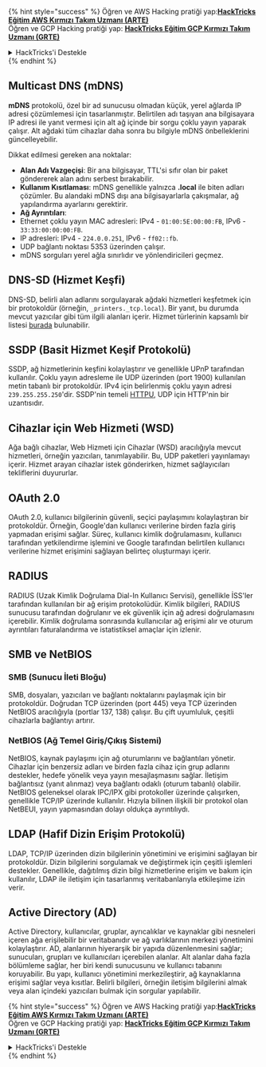 {% hint style="success" %}
Öğren ve AWS Hacking pratiği yap:<img src="/.gitbook/assets/arte.png" alt="" data-size="line">[**HackTricks Eğitim AWS Kırmızı Takım Uzmanı (ARTE)**](https://training.hacktricks.xyz/courses/arte)<img src="/.gitbook/assets/arte.png" alt="" data-size="line">\
Öğren ve GCP Hacking pratiği yap: <img src="/.gitbook/assets/grte.png" alt="" data-size="line">[**HackTricks Eğitim GCP Kırmızı Takım Uzmanı (GRTE)**<img src="/.gitbook/assets/grte.png" alt="" data-size="line">](https://training.hacktricks.xyz/courses/grte)

<details>

<summary>HackTricks'i Destekle</summary>

* [**Abonelik planlarını**](https://github.com/sponsors/carlospolop) kontrol et!
* 💬 [**Discord grubuna**](https://discord.gg/hRep4RUj7f) katıl veya [**telegram grubuna**](https://t.me/peass) katıl veya **Twitter** 🐦 [**@hacktricks\_live**](https://twitter.com/hacktricks\_live)**'ı takip et.**
* **Hacking püf noktalarını paylaşmak için PR'lar göndererek** [**HackTricks**](https://github.com/carlospolop/hacktricks) ve [**HackTricks Cloud**](https://github.com/carlospolop/hacktricks-cloud) github depolarına katkıda bulun.

</details>
{% endhint %}


## Multicast DNS (mDNS)

**mDNS** protokolü, özel bir ad sunucusu olmadan küçük, yerel ağlarda IP adresi çözümlemesi için tasarlanmıştır. Belirtilen adı taşıyan ana bilgisayara IP adresi ile yanıt vermesi için alt ağ içinde bir sorgu çoklu yayın yaparak çalışır. Alt ağdaki tüm cihazlar daha sonra bu bilgiyle mDNS önbelleklerini güncelleyebilir.

Dikkat edilmesi gereken ana noktalar:
- **Alan Adı Vazgeçişi**: Bir ana bilgisayar, TTL'si sıfır olan bir paket göndererek alan adını serbest bırakabilir.
- **Kullanım Kısıtlaması**: mDNS genellikle yalnızca **.local** ile biten adları çözümler. Bu alandaki mDNS dışı ana bilgisayarlarla çakışmalar, ağ yapılandırma ayarlarını gerektirir.
- **Ağ Ayrıntıları**:
- Ethernet çoklu yayın MAC adresleri: IPv4 - `01:00:5E:00:00:FB`, IPv6 - `33:33:00:00:00:FB`.
- IP adresleri: IPv4 - `224.0.0.251`, IPv6 - `ff02::fb`.
- UDP bağlantı noktası 5353 üzerinden çalışır.
- mDNS sorguları yerel ağla sınırlıdır ve yönlendiricileri geçmez.

## DNS-SD (Hizmet Keşfi)

DNS-SD, belirli alan adlarını sorgulayarak ağdaki hizmetleri keşfetmek için bir protokoldür (örneğin, `_printers._tcp.local`). Bir yanıt, bu durumda mevcut yazıcılar gibi tüm ilgili alanları içerir. Hizmet türlerinin kapsamlı bir listesi [burada](http://www.dns-sd.org/ServiceTypes.html) bulunabilir.

## SSDP (Basit Hizmet Keşif Protokolü)

SSDP, ağ hizmetlerinin keşfini kolaylaştırır ve genellikle UPnP tarafından kullanılır. Çoklu yayın adresleme ile UDP üzerinden (port 1900) kullanılan metin tabanlı bir protokoldür. IPv4 için belirlenmiş çoklu yayın adresi `239.255.255.250`'dir. SSDP'nin temeli [HTTPU](https://en.wikipedia.org/wiki/HTTPU), UDP için HTTP'nin bir uzantısıdır.


## Cihazlar için Web Hizmeti (WSD)
Ağa bağlı cihazlar, Web Hizmeti için Cihazlar (WSD) aracılığıyla mevcut hizmetleri, örneğin yazıcıları, tanımlayabilir. Bu, UDP paketleri yayınlamayı içerir. Hizmet arayan cihazlar istek gönderirken, hizmet sağlayıcıları tekliflerini duyururlar.

## OAuth 2.0
OAuth 2.0, kullanıcı bilgilerinin güvenli, seçici paylaşımını kolaylaştıran bir protokoldür. Örneğin, Google'dan kullanıcı verilerine birden fazla giriş yapmadan erişimi sağlar. Süreç, kullanıcı kimlik doğrulamasını, kullanıcı tarafından yetkilendirme işlemini ve Google tarafından belirtilen kullanıcı verilerine hizmet erişimini sağlayan belirteç oluşturmayı içerir.

## RADIUS
RADIUS (Uzak Kimlik Doğrulama Dial-In Kullanıcı Servisi), genellikle İSS'ler tarafından kullanılan bir ağ erişim protokolüdür. Kimlik bilgileri, RADIUS sunucusu tarafından doğrulanır ve ek güvenlik için ağ adresi doğrulamasını içerebilir. Kimlik doğrulama sonrasında kullanıcılar ağ erişimi alır ve oturum ayrıntıları faturalandırma ve istatistiksel amaçlar için izlenir.

## SMB ve NetBIOS

### SMB (Sunucu İleti Bloğu)
SMB, dosyaları, yazıcıları ve bağlantı noktalarını paylaşmak için bir protokoldür. Doğrudan TCP üzerinden (port 445) veya TCP üzerinden NetBIOS aracılığıyla (portlar 137, 138) çalışır. Bu çift uyumluluk, çeşitli cihazlarla bağlantıyı artırır.

### NetBIOS (Ağ Temel Giriş/Çıkış Sistemi)
NetBIOS, kaynak paylaşımı için ağ oturumlarını ve bağlantıları yönetir. Cihazlar için benzersiz adları ve birden fazla cihaz için grup adlarını destekler, hedefe yönelik veya yayın mesajlaşmasını sağlar. İletişim bağlantısız (yanıt alınmaz) veya bağlantı odaklı (oturum tabanlı) olabilir. NetBIOS geleneksel olarak IPC/IPX gibi protokoller üzerinde çalışırken, genellikle TCP/IP üzerinde kullanılır. Hızıyla bilinen ilişkili bir protokol olan NetBEUI, yayın yapmasından dolayı oldukça ayrıntılıydı.

## LDAP (Hafif Dizin Erişim Protokolü)
LDAP, TCP/IP üzerinden dizin bilgilerinin yönetimini ve erişimini sağlayan bir protokoldür. Dizin bilgilerini sorgulamak ve değiştirmek için çeşitli işlemleri destekler. Genellikle, dağıtılmış dizin bilgi hizmetlerine erişim ve bakım için kullanılır, LDAP ile iletişim için tasarlanmış veritabanlarıyla etkileşime izin verir.

## Active Directory (AD)
Active Directory, kullanıcılar, gruplar, ayrıcalıklar ve kaynaklar gibi nesneleri içeren ağa erişilebilir bir veritabanıdır ve ağ varlıklarının merkezi yönetimini kolaylaştırır. AD, alanlarının hiyerarşik bir yapıda düzenlenmesini sağlar; sunucuları, grupları ve kullanıcıları içerebilen alanlar. Alt alanlar daha fazla bölümleme sağlar, her biri kendi sunucusunu ve kullanıcı tabanını koruyabilir. Bu yapı, kullanıcı yönetimini merkezileştirir, ağ kaynaklarına erişimi sağlar veya kısıtlar. Belirli bilgileri, örneğin iletişim bilgilerini almak veya alan içindeki yazıcıları bulmak için sorgular yapılabilir.

{% hint style="success" %}
Öğren ve AWS Hacking pratiği yap:<img src="/.gitbook/assets/arte.png" alt="" data-size="line">[**HackTricks Eğitim AWS Kırmızı Takım Uzmanı (ARTE)**](https://training.hacktricks.xyz/courses/arte)<img src="/.gitbook/assets/arte.png" alt="" data-size="line">\
Öğren ve GCP Hacking pratiği yap: <img src="/.gitbook/assets/grte.png" alt="" data-size="line">[**HackTricks Eğitim GCP Kırmızı Takım Uzmanı (GRTE)**<img src="/.gitbook/assets/grte.png" alt="" data-size="line">](https://training.hacktricks.xyz/courses/grte)

<details>

<summary>HackTricks'i Destekle</summary>

* [**Abonelik planlarını**](https://github.com/sponsors/carlospolop) kontrol et!
* 💬 [**Discord grubuna**](https://discord.gg/hRep4RUj7f) katıl veya [**telegram grubuna**](https://t.me/peass) katıl veya **Twitter** 🐦 [**@hacktricks\_live**](https://twitter.com/hacktricks\_live)**'ı takip et.**
* **Hacking püf noktalarını paylaşmak için PR'lar göndererek** [**HackTricks**](https://github.com/carlospolop/hacktricks) ve [**HackTricks Cloud**](https://github.com/carlospolop/hacktricks-cloud) github depolarına katkıda bulun.

</details>
{% endhint %}
